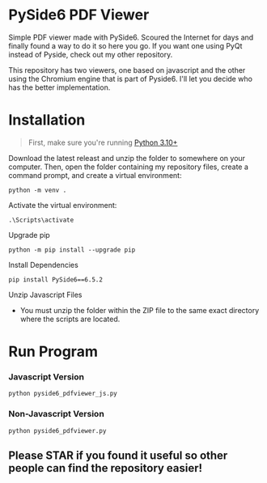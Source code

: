 # PySide6 PDF Viewer
Simple PDF viewer made with PySide6.  Scoured the Internet for days and finally found a way to do it so here you go.  If you want one using PyQt instead of Pyside, check out my other repository.<br>

This repository has two viewers, one based on javascript and the other using the Chromium engine that is part of Pyside6.  I'll let you decide who has the better implementation.

# Installation
> First, make sure you're running [Python 3.10+](https://www.python.org/downloads/release/python-31011/)
  
Download the latest releast and unzip the folder to somewhere on your computer.  Then, open the folder containing my repository files, create a command prompt, and create a virtual environment:
```
python -m venv .
```
Activate the virtual environment:
```
.\Scripts\activate
```
Upgrade pip
```
python -m pip install --upgrade pip
```
Install Dependencies
```
pip install PySide6==6.5.2
```
Unzip Javascript Files
* You must unzip the folder within the ZIP file to the same exact directory where the scripts are located.

# Run Program
### Javascript Version
```
python pyside6_pdfviewer_js.py
```
### Non-Javascript Version
```
python pyside6_pdfviewer.py
```

## Please STAR if you found it useful so other people can find the repository easier!
